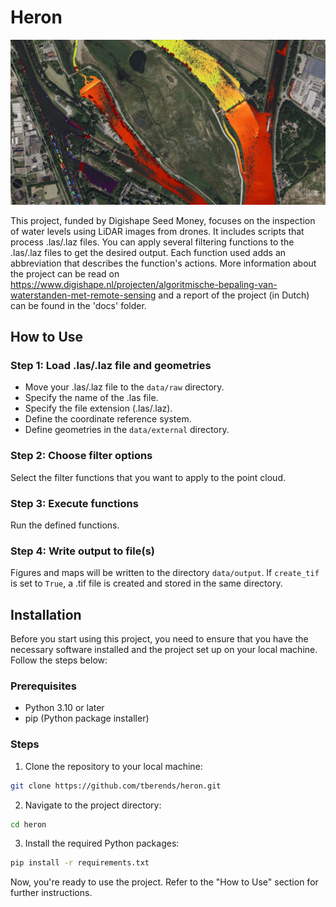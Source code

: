 # Heron

![banner](docs/images/heron.jpg)

This project, funded by Digishape Seed Money, focuses on the inspection of water levels using LiDAR images from drones. It includes scripts that process .las/.laz files. You can apply several filtering functions to the .las/.laz files to get the desired output. Each function used adds an abbreviation that describes the function's actions. More information about the project can be read on https://www.digishape.nl/projecten/algoritmische-bepaling-van-waterstanden-met-remote-sensing and a report of the project (in Dutch) can be found in the 'docs' folder.

## How to Use

### Step 1: Load .las/.laz file and geometries
- Move your .las/.laz file to the `data/raw` directory.
- Specify the name of the .las file.
- Specify the file extension (.las/.laz).
- Define the coordinate reference system.
- Define geometries in the `data/external` directory.

### Step 2: Choose filter options
Select the filter functions that you want to apply to the point cloud.

### Step 3: Execute functions
Run the defined functions.

### Step 4: Write output to file(s)
Figures and maps will be written to the directory `data/output`. If `create_tif` is set to `True`, a .tif file is created and stored in the same directory.

## Installation

Before you start using this project, you need to ensure that you have the necessary software installed and the project set up on your local machine. Follow the steps below:

### Prerequisites

- Python 3.10 or later
- pip (Python package installer)

### Steps

1. Clone the repository to your local machine:

```bash
git clone https://github.com/tberends/heron.git
```
2. Navigate to the project directory:

```bash
cd heron
```
3. Install the required Python packages:

```bash
pip install -r requirements.txt
```
Now, you're ready to use the project. Refer to the "How to Use" section for further instructions.
